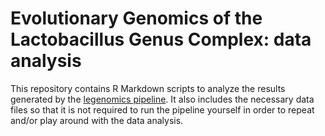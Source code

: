 # Evolutionary Genomics of the Lactobacillus Genus Complex: data analysis

This repository contains R Markdown scripts to analyze the results generated by the [legenomics pipeline](https://github.com/SWittouck/legenomics_pipeline). It also includes the necessary data files so that it is not required to run the pipeline yourself in order to repeat and/or play around with the data analysis. 